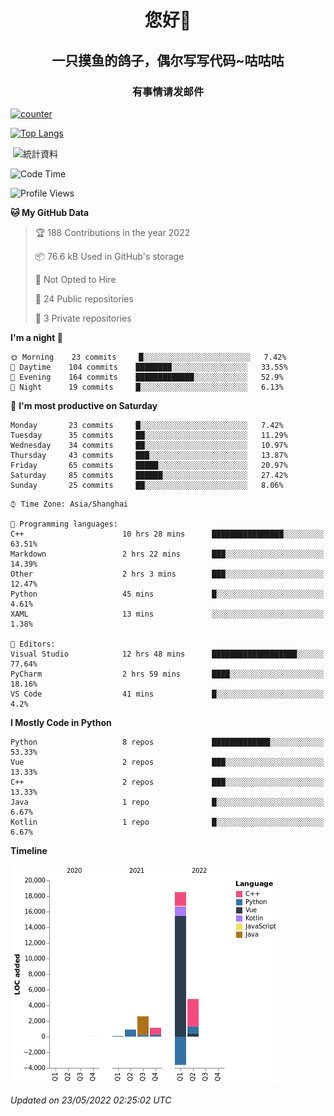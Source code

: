 

<!--
**kitUIN/kitUIN** is a ✨ _special_ ✨ repository because its `README.md` (this file) appears on your GitHub profile.

Here are some ideas to get you started:

- 🔭 I’m currently working on ...
- 🌱 I’m currently learning ...
- 👯 I’m looking to collaborate on ...
- 🤔 I’m looking for help with ...
- 💬 Ask me about ...
- 📫 How to reach me: ...
- 😄 Pronouns: ...
- ⚡ Fun fact: ...
-->
<h1 align="center">您好👋</h1>
<h2 align="center">一只摸鱼的鸽子，偶尔写写代码~咕咕咕</h2>
<h3 align="center">有事情请发邮件</h3>

[![counter](https://count.getloli.com/get/@KitUIN?theme=rule34)](https://count.getloli.com/)

[![Top Langs](https://github-readme-stats.vercel.app/api/top-langs/?username=kitUIN&show_icons=true&theme=gruvbox&locale=cn&layout=compact)](https://github.com/anuraghazra/github-readme-stats)

<p>&nbsp;<img align="center" src="https://github-readme-stats.vercel.app/api?username=kitUIN&show_icons=true&theme=gruvbox&locale=cn" alt="統計資料" /></p>


<!--START_SECTION:waka-->
![Code Time](http://img.shields.io/badge/Code%20Time-516%20hrs%2052%20mins-blue)

![Profile Views](http://img.shields.io/badge/Profile%20Views-15-blue)

**🐱 My GitHub Data** 

> 🏆 188 Contributions in the year 2022
 > 
> 📦 76.6 kB Used in GitHub's storage 
 > 
> 🚫 Not Opted to Hire
 > 
> 📜 24 Public repositories 
 > 
> 🔑 3 Private repositories  
 > 
**I'm a night 🦉** 

```text
🌞 Morning    23 commits     █░░░░░░░░░░░░░░░░░░░░░░░░   7.42% 
🌆 Daytime    104 commits    ████████░░░░░░░░░░░░░░░░░   33.55% 
🌃 Evening    164 commits    █████████████░░░░░░░░░░░░   52.9% 
🌙 Night      19 commits     █░░░░░░░░░░░░░░░░░░░░░░░░   6.13%

```
📅 **I'm most productive on Saturday** 

```text
Monday       23 commits     █░░░░░░░░░░░░░░░░░░░░░░░░   7.42% 
Tuesday      35 commits     ██░░░░░░░░░░░░░░░░░░░░░░░   11.29% 
Wednesday    34 commits     ██░░░░░░░░░░░░░░░░░░░░░░░   10.97% 
Thursday     43 commits     ███░░░░░░░░░░░░░░░░░░░░░░   13.87% 
Friday       65 commits     █████░░░░░░░░░░░░░░░░░░░░   20.97% 
Saturday     85 commits     ██████░░░░░░░░░░░░░░░░░░░   27.42% 
Sunday       25 commits     ██░░░░░░░░░░░░░░░░░░░░░░░   8.06%

```


```text
⌚︎ Time Zone: Asia/Shanghai

💬 Programming languages: 
C++                      10 hrs 28 mins      ████████████████░░░░░░░░░   63.51% 
Markdown                 2 hrs 22 mins       ███░░░░░░░░░░░░░░░░░░░░░░   14.39% 
Other                    2 hrs 3 mins        ███░░░░░░░░░░░░░░░░░░░░░░   12.47% 
Python                   45 mins             █░░░░░░░░░░░░░░░░░░░░░░░░   4.61% 
XAML                     13 mins             ░░░░░░░░░░░░░░░░░░░░░░░░░   1.38%

📝 Editors: 
Visual Studio            12 hrs 48 mins      ███████████████████░░░░░░   77.64% 
PyCharm                  2 hrs 59 mins       ████░░░░░░░░░░░░░░░░░░░░░   18.16% 
VS Code                  41 mins             █░░░░░░░░░░░░░░░░░░░░░░░░   4.2%

```

**I Mostly Code in Python** 

```text
Python                   8 repos             █████████████░░░░░░░░░░░░   53.33% 
Vue                      2 repos             ███░░░░░░░░░░░░░░░░░░░░░░   13.33% 
C++                      2 repos             ███░░░░░░░░░░░░░░░░░░░░░░   13.33% 
Java                     1 repo              █░░░░░░░░░░░░░░░░░░░░░░░░   6.67% 
Kotlin                   1 repo              █░░░░░░░░░░░░░░░░░░░░░░░░   6.67%

```


**Timeline**

![Chart not found](https://raw.githubusercontent.com/kitUIN/kitUIN/main/charts/bar_graph.png) 


 *Updated on 23/05/2022 02:25:02 UTC*
<!--END_SECTION:waka-->
